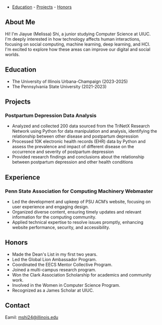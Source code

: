 - [Education](#education) - [Projects](#projects) - [Honors](#honors)

## About Me
Hi! I'm Jiayue (Melissa) Shi, a junior studying Computer Science at UIUC. I'm deeply interested in how technology affects human interactions, focusing on social computing, machine learning, deep learning, and HCI. I'm excited to explore how these areas can improve our digital and social worlds.

## Education
- The University of Illinois Urbana-Champaign (2023-2025)								       		
- The Pennsylvania State University (2021-2023)	 			        		


## Projects
### Postpartum Depression Data Analysis 
- Analyzed and collected 200 data sourced from the TriNetX Research Network using Python for data manipulation and analysis, identifying the relationship between other disease and postpartum depression
- Processed 10K electronic health records (EHR) data by Python and assess the prevalence and impact of different disease on the occurrence and severity of postpartum depression
- Provided research findings and conclusions about the relationship between postpartum depression and other health conditions

## Experience
### Penn State Association for Computing Machinery Webmaster
- Led the development and upkeep of PSU ACM’s website, focusing on user experience and engaging design.
- Organized diverse content, ensuring timely updates and relevant information for the computing community.
- Applied technical expertise to resolve issues promptly, enhancing website performance, security, and accessibility.



## Honors
- Made the Dean's List in my first two years.
- Led the Global Lion Ambassador Program.
- Coordinated the EECS Mentor Collective Program.
- Joined a multi-campus research program.
- Won the Clark Association Scholarship for academics and community work.
- Involved in the Women in Computer Science Program.
- Recognized as a James Scholar at UIUC.

## Contact 
Eamil: mshi24@illinois.edu



